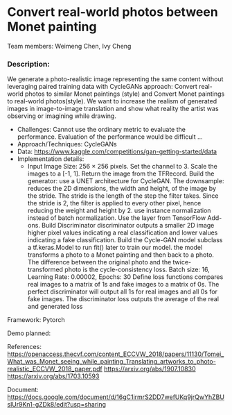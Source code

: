 # Convert real-world photos between Monet painting  
Team members: Weimeng Chen, Ivy Cheng
### Description:
We generate a photo-realistic image representing the same content without leveraging paired training data with CycleGANs approach: Convert real-world photos to similar Monet paintings (style) and Convert Monet paintings to real-world photos(style). We want to increase the realism of generated images in image-to-image translation and show what reality the artist was observing or imagining while drawing.

- Challenges: 
Cannot use the ordinary metric to evaluate the performance. Evaluation of the performance would be difficult
…
- Approach/Techniques: CycleGANs
- Data: https://www.kaggle.com/competitions/gan-getting-started/data
- Implementation details: 
	- Input Image Size: 256 × 256 pixels. 
Set the channel to 3. Scale the images to a [-1, 1]. Return the image from the TFRecord.
Build the generator:
use a UNET architecture for CycleGAN. 
The downsample: reduces the 2D dimensions, the width and height, of the image by the stride. The stride is the length of the step the filter takes. Since the stride is 2, the filter is applied to every other pixel, hence reducing the weight and height by 2.
use instance normalization instead of batch normalization. Use the layer from TensorFlow Add-ons.
Build Discriminator
discriminator outputs a smaller 2D image
higher pixel values indicating a real classification and lower values indicating a fake classification.
Build the Cycle-GAN model
subclass a tf.keras.Model to run fit() later to train our model. 
the model transforms a photo to a Monet painting and then back to a photo. The difference between the original photo and the twice-transformed photo is the cycle-consistency loss. 
Batch size: 16, Learning Rate: 0.00002, Epochs: 30
Define loss functions
compares real images to a matrix of 1s and fake images to a matrix of 0s. The perfect discriminator will output all 1s for real images and all 0s for fake images. The discriminator loss outputs the average of the real and generated loss

Framework: Pytorch


Demo planned:

References: https://openaccess.thecvf.com/content_ECCVW_2018/papers/11130/Tomei_What_was_Monet_seeing_while_painting_Translating_artworks_to_photo-realistic_ECCVW_2018_paper.pdf
https://arxiv.org/abs/1907.10830
https://arxiv.org/abs/1703.10593

Document: https://docs.google.com/document/d/16gC1irmrS2DD7wefUKq9jrQwYhZBUslUr9Kn1-gZDk8/edit?usp=sharing
